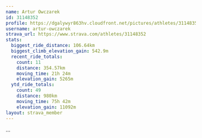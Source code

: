 ```yaml
---
name: Artur Owczarek
id: 31148352
profile: https://dgalywyr863hv.cloudfront.net/pictures/athletes/31148352/15906846/1/large.jpg
username: artur-owczarek
strava_url: https://www.strava.com/athletes/31148352
stats:
  biggest_ride_distance: 106.64km
  biggest_climb_elevation_gain: 542.9m
  recent_ride_totals:
    count: 11
    distance: 354.57km
    moving_time: 21h 24m
    elevation_gain: 5265m
  ytd_ride_totals:
    count: 49
    distance: 980km
    moving_time: 75h 42m
    elevation_gain: 11092m
layout: strava_member
--- 
```

...
